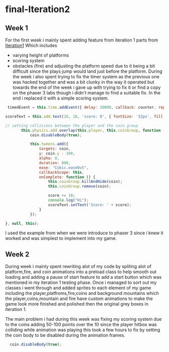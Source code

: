 # final-Iteration2
## Week 1
For the first week  i mainly spent adding feature from iteration 1 
parts from [Iteration1](https://github.com/JAX3/Runner-game-Iteration1) Which includes 
- varying height of platforms
- scoring system
- obstacles (fire)
and adjusting the platform speed due to it being a bit difficult  since the plays jump would land just before the platform.
During the week i also spent trying to fix the timer system as the previous one was hacked together and was a bit clunky in the way it operated  but towards the end of the week i gave up with trying to fix it or find a copy on the phaser 3 labs though i didn't manage to find a suitable fix. In the end i replaced it with a simple scoring system.
```javascript
 timedEvent = this.time.addEvent({ delay: 10000, callback: counter, repeat: 10, startAt: 8000 });
 ```
 ```javascript
 scoreText = this.add.text(16, 16, 'score: 0', { fontSize: '32px', fill: '#000' });
 
 // setting collisions between the player and the coin group
        this.physics.add.overlap(this.player, this.coinGroup, function (player, coin) {
            coin.disableBody(true);

            this.tweens.add({
                targets: coin,
                y: coin.y - 100,
                alpha: 0,
                duration: 800,
                ease: "Cubic.easeOut",
                callbackScope: this,
                onComplete: function () {
                    this.coinGroup.killAndHide(coin);
                    this.coinGroup.remove(coin);

                    score += 10;
                    console.log("Hi");
                    scoreText.setText('Score: ' + score);
                }
            });

}, null, this);
 ```
 I used the example from when we were introduce to phaser 3 since i knew it worked and was simplest to implement into my game.
 
 ## Week 2 
 
 During week i mainly spent rewriting alot of my code by spliting alot of  platform,fire, and coin animations into a preload class to help smooth out loading and adding a pause of start feature to add a start button which was mentioned in my iteration 1 testing  phase.
  Once i managed to  sort out my classes i went through and added sprites to each element of my game including the player,platfroms,fire,coins and background mountains which the player,coins,mountain and fire have custom animations to make the game look more finished and polished then the original grey boxes in iteration 1.
  
  
  
The main problem i had during this week was fixing my scoring system  due to the coins adding 50-100 points over the 10 since the player hitbox was colliding while animation was playing this took a few hours to fix by setting the coin body to be disabled during the animation frames.
```javascript
  coin.disableBody(true);
  ```   

